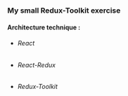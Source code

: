 ### My small Redux-Toolkit exercise

#### Architecture technique :
- ###### React
- ###### React-Redux
- ###### Redux-Toolkit
